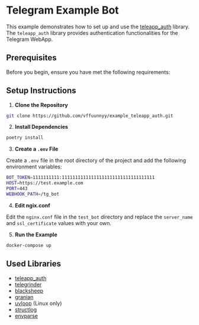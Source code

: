 # Telegram Example Bot

This example demonstrates how to set up and use the [teleapp_auth](https://github.com/vffuunnyy/example_teleapp_auth) library.
The `teleapp_auth` library provides authentication functionalities for the Telegram WebApp.

## Prerequisites

Before you begin, ensure you have met the following requirements:

## Setup Instructions

1. **Clone the Repository**

```sh
git clone https://github.com/vffuunnyy/example_teleapp_auth.git
```

2. **Install Dependencies**

```sh
poetry install
```

3. **Create a `.env` File**

Create a `.env` file in the root directory of the project and add the following environment variables:

```sh
BOT_TOKEN=1111111111:11111111111111111111111111111111111
HOST=https://test.example.com
PORT=443
WEBHOOK_PATH=/tg_bot
```

4. **Edit ngix.conf**

Edit the `nginx.conf` file in the `test_bot` directory and replace the `server_name` and `ssl_certificate` values with your own.

5. **Run the Example**

```sh
docker-compose up
```


## Used Libraries

- [teleapp_auth](https://github.com/vffuunnyy/teleapp_auth)
- [telegrinder](https://github.com/timoniq/telegrinder)
- [blacksheep](https://github.com/Neoteroi/BlackSheep)
- [granian](https://github.com/emmett-framework/granian)
- [uvloop](https://github.com/MagicStack/uvloop) (Linux only)
- [structlog](https://github.com/hynek/structlog)
- [envparse](https://github.com/rconradharris/envparse)